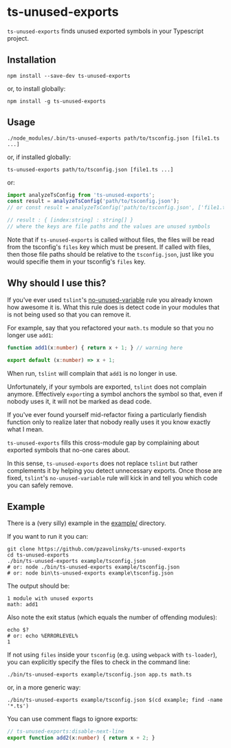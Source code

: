 ts-unused-exports
=================

`ts-unused-exports` finds unused exported symbols in your Typescript project.

Installation
------------

```
npm install --save-dev ts-unused-exports
```

or, to install globally:

```
npm install -g ts-unused-exports
```

Usage
-----

```shell
./node_modules/.bin/ts-unused-exports path/to/tsconfig.json [file1.ts ...]
```

or, if installed globally:

```shell
ts-unused-exports path/to/tsconfig.json [file1.ts ...]
```

or:
```ts
import analyzeTsConfig from 'ts-unused-exports';
const result = analyzeTsConfig('path/to/tsconfig.json');
// or const result = analyzeTsConfig('path/to/tsconfig.json', ['file1.ts']);

// result : { [index:string] : string[] }
// where the keys are file paths and the values are unused symbols
```

Note that if `ts-unused-exports` is called without files, the files will be read from the tsconfig's `files` key which must be present. If called with files, then those file paths should be relative to the `tsconfig.json`, just like you would specifie them in your tsconfig's `files` key.

Why should I use this?
----------------------

If you've ever used `tslint`'s [no-unused-variable](http://palantir.github.io/tslint/rules/no-unused-variable/) rule you already known how awesome it is. What this rule does is detect code in your modules that is not being used so that you can remove it.

For example, say that you refactored your `math.ts` module so that you no longer use `add1`:
```ts
function add1(x:number) { return x + 1; } // warning here

export default (x:number) => x + 1;
```

When run, `tslint` will complain that `add1` is no longer in use.

Unfortunately, if your symbols are exported, `tslint` does not complain anymore. Effectively `export`ing a symbol anchors the symbol so that, even if nobody uses it, it will not be marked as dead code.

If you've ever found yourself mid-refactor fixing a  particularly fiendish function only to realize later that nobody really uses it you know exactly what I mean.

`ts-unused-exports` fills this cross-module gap by complaining about exported symbols that no-one cares about.

In this sense, `ts-unused-exports` does not replace `tslint` but rather complements it by helping you detect unnecessary exports. Once those are fixed, `tslint`'s `no-unused-variable` rule will kick in and tell you which code you can safely remove.

Example
-------

There is a (very silly) example in the [example/](https://github.com/pzavolinsky/ts-unused-exports/blob/master/example) directory.

If you want to run it you can:

```shell
git clone https://github.com/pzavolinsky/ts-unused-exports
cd ts-unused-exports
./bin/ts-unused-exports example/tsconfig.json
# or: node ./bin/ts-unused-exports example/tsconfig.json
# or: node bin\ts-unused-exports example\tsconfig.json
```

The output should be:
```
1 module with unused exports
math: add1
```

Also note the exit status (which equals the number of offending modules):
```shell
echo $?
# or: echo %ERRORLEVEL%
1
```

If not using `files` inside your `tsconfig` (e.g. using `webpack` with `ts-loader`), you can explicitly specify the files to check in the command line:

```shell
./bin/ts-unused-exports example/tsconfig.json app.ts math.ts
```

or, in a more generic way:

```shell
./bin/ts-unused-exports example/tsconfig.json $(cd example; find -name '*.ts')
```

You can use comment flags to ignore exports:

```ts
// ts-unused-exports:disable-next-line
export function add2(x:number) { return x + 2; }
```
